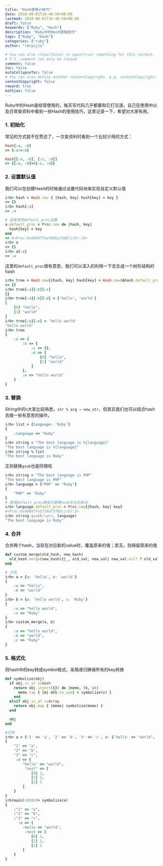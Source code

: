```yaml
---
title: "Hash使用小技巧"
date: 2018-08-01T16:40:58+08:00
lastmod: 2018-08-01T16:40:58+08:00
draft: false
keywords: ["Ruby", "Hash"]
description: "Ruby中的Hash使用技巧"
tags: ["Ruby", "Hash"]
categories: ["ruby"]
author: "renyijiu"

# You can also close(false) or open(true) something for this content.
# P.S. comment can only be closed
comment: false
toc: false
autoCollapseToc: false
# You can also define another contentCopyright. e.g. contentCopyright: "This is another copyright."
contentCopyright: false
reward: true
mathjax: false
---
```


Ruby中的Hash是经常使用的，每天写代码几乎都要和它打交道。自己在使用中以及日常查资料中看到一些Hash的使用技巧，这里记录一下，希望对大家有用。

<!--more-->

### 1. 初始化

常见的方式就不在赘述了，一次查资料时看到一个比较少用的方式：

```ruby
Hash[:a, :b]
=> {:a=>:b}

Hash[[:a, :b], [:c, :d]]
=> {[:a, :b]=>[:c, :d]}
```

### 2. 设置默认值

我们可以在创建Hash的时候通过设置代码块来实现自定义默认值

```ruby
irb> hash = Hash.new { |hash, key| hash[key] = key }
=> {}
irb> hash[:a]
=> :a

# 或者使用default_proc设置
a.default_proc = Proc.new do |hash, key|
  hash[key] = key
end
=> #<Proc:0x00007feaf00ba738@(irb):19>
irb> a
=> {}
irb> a[:a]
=> :a
```

这里的`default_proc`很有意思，我们可以深入的利用一下去生成一个树形结构的hash

```ruby
irb> tree = Hash.new{|hash, key| hash[key] = Hash.new(&hash.default_proc)}
=> {}
irb> tree[:a][:b][:c]
{}
irb> tree[:a][:b][:d] = ['hello', 'world']
[
    [0] "hello",
    [1] "world"
]
irb> tree[:a][:e] = 'hello world'
"hello world"
irb> tree
{
    :a => {
        :b => {
            :c => {},
            :d => [
                [0] "hello",
                [1] "world"
            ]
        },
        :e => "hello world"
    }
}
```

### 3. 替换

String中的`%`大家比较熟悉，`str % arg → new_str`，但其实我们也可以结合hash去做一些有意思的操作。

```ruby
irb> list = {language: 'Ruby'}
{
    :language => "Ruby"
}
irb> string = "The best language is %{language}"
"The best language is %{language}"
irb> string % list
"The best language is Ruby"	
```

正则替换`gsub`也是同理哈

```ruby
irb> string = "The best language is PHP"
"The best language is PHP"
irb> language = {"PHP" => "Ruby"}
{
    "PHP" => "Ruby"
}
# 使用default_proc确保只替换hash存在的单词
irb> language.default_proc = Proc.new{|hash, key| key}
#<Proc:0x00007fe5729d73f8@(irb):3>
irb> string.gsub(/\w+/, language)
"The best language is Ruby"
```

### 4. 合并

合并两个hash，当存在对应新的value时，覆盖原来的值；若无，则保留原来的值

```ruby
def custom_merge(old_hash, new_hash)
  old_hash.merge(new_hash){|_, old_val, new_val| new_val.nil? ? old_val : new_val}
end

# 示例
irb> a = {a: 'hello', b: 'world'}
{
    :a => "hello",
    :b => "world"
}
irb> b = {a: 'hello world', c: 'Ruby'}
{
    :a => "hello world",
    :c => "Ruby"
}
irb> custom_merge(a, b)
{
    :a => "hello world",
    :b => "world",
    :c => "Ruby"
}
```

### 5. 格式化

将hash中的key转成symbol格式，采用递归确保所有的key转换

```ruby
def symbolize(obj)
  if obj.is_a? ::Hash
    return obj.inject({}) do |memo, (k, v)|
      memo.tap { |m| m[k.to_sym] = symbolize(v) }
    end
  elsif obj.is_a? ::Array
    return obj.map { |memo| symbolize(memo) }
  end

  obj
end

#示例
irb> a = {'1' => 'a', '2' => 'b', '3' => 'c', d: {'hello' => "world", 'test' => [1, 2, 3]}}
{
    "1" => "a",
    "2" => "b",
    "3" => "c",
     :d => {
        "hello" => "world",
         "test" => [
            [0] 1,
            [1] 2,
            [2] 3
        ]
    }
}
irb(main):030:0> symbolize(a)
{
    :"1" => "a",
    :"2" => "b",
    :"3" => "c",
      :d => {
        :hello => "world",
         :test => [
            [0] 1,
            [1] 2,
            [2] 3
        ]
    }
}
```
